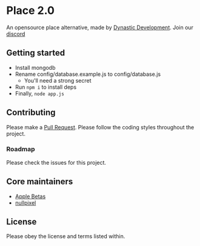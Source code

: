 # Place 2.0

An opensource place alternative, made by [Dynastic Development](https://dynastic.co). Join our [discord](https://discord.gg/CgC8FTg)

## Getting started

* Install mongodb
* Rename config/database.example.js to config/database.js
    * You'll need a strong secret
* Run `npm i` to install deps
* Finally, `node app.js`

## Contributing 

Please make a [Pull Request](/https://github.com/nullpixel1/place/pulls). Please follow the coding styles throughout the project.

### Roadmap

Please check the issues for this project.

## Core maintainers

* [Apple Betas](https://applebetas.co)
* [nullpixel](https://nullpixel.uk)

## License

Please obey the license and terms listed within.